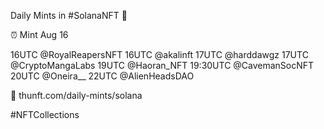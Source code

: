 Daily Mints in #SolanaNFT 🚀

⏰ Mint Aug 16

16UTC @RoyalReapersNFT
16UTC @akalinft
17UTC @harddawgz
17UTC @CryptoMangaLabs
19UTC @Haoran_NFT
19:30UTC @CavemanSocNFT
20UTC @Oneira__
22UTC @AlienHeadsDAO

🔗 thunft.com/daily-mints/solana

#NFTCollections